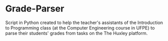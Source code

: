 # Grade-Parser

Script in Python created to help the teacher's assistants of the Introduction to Programming class (at the Computer Engineering course in UFPE) to parse their students' grades from tasks on the The Huxley platform.
